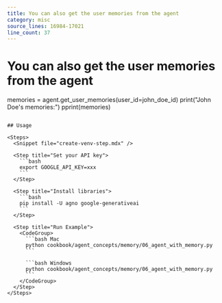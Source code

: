 ```yaml
---
title: You can also get the user memories from the agent
category: misc
source_lines: 16984-17021
line_count: 37
---
```


# You can also get the user memories from the agent
memories = agent.get_user_memories(user_id=john_doe_id)
print("John Doe's memories:")
pprint(memories)
```

## Usage

<Steps>
  <Snippet file="create-venv-step.mdx" />

  <Step title="Set your API key">
    ```bash
    export GOOGLE_API_KEY=xxx
    ```
  </Step>

  <Step title="Install libraries">
    ```bash
    pip install -U agno google-generativeai
    ```
  </Step>

  <Step title="Run Example">
    <CodeGroup>
      ```bash Mac
      python cookbook/agent_concepts/memory/06_agent_with_memory.py
      ```

      ```bash Windows
      python cookbook/agent_concepts/memory/06_agent_with_memory.py
      ```
    </CodeGroup>
  </Step>
</Steps>


